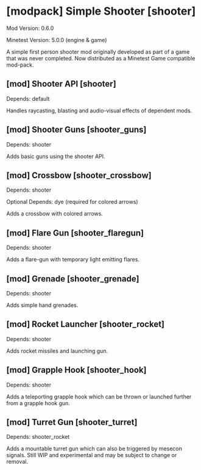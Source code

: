 [modpack] Simple Shooter [shooter]
====================================

Mod Version: 0.6.0

Minetest Version: 5.0.0 (engine & game)

A simple first person shooter mod originally developed as part of a game that
was never completed. Now distributed as a Minetest Game compatible mod-pack.

[mod] Shooter API [shooter]
---------------------------

Depends: default

Handles raycasting, blasting and audio-visual effects of dependent mods.

[mod] Shooter Guns [shooter_guns]
---------------------------------

Depends: shooter

Adds basic guns using the shooter API.

[mod] Crossbow [shooter_crossbow]
---------------------------------

Depends: shooter

Optional Depends: dye (required for colored arrows)

Adds a crossbow with colored arrows.

[mod] Flare Gun [shooter_flaregun]
----------------------------------

Depends: shooter

Adds a flare-gun with temporary light emitting flares.

[mod] Grenade [shooter_grenade]
-------------------------------

Depends: shooter

Adds simple hand grenades.

[mod] Rocket Launcher [shooter_rocket]
--------------------------------------

Depends: shooter

Adds rocket missiles and launching gun.

[mod] Grapple Hook [shooter_hook]
---------------------------------

Depends: shooter

Adds a teleporting grapple hook which can be thrown or launched
further from a grapple hook gun.

[mod] Turret Gun [shooter_turret]
---------------------------------

Depends: shooter_rocket

Adds a mountable turret gun which can also be triggered by mesecon signals.
Still WIP and experimental and may be subject to change or removal.
